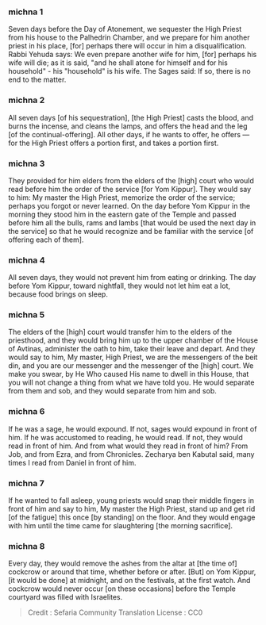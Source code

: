 
### michna 1
Seven days before the Day of Atonement, we sequester the High Priest from his house to the Palhedrin Chamber, and we prepare for him another priest in his place, [for] perhaps there will occur in him a disqualification. Rabbi Yehuda says: We even prepare another wife for him, [for] perhaps his wife will die; as it is said, "and he shall atone for himself and for his household" - his "household" is his wife. The Sages said: If so, there is no end to the matter.

### michna 2
All seven days [of his sequestration], [the High Priest] casts the blood, and burns the incense, and cleans the lamps, and offers the head and the leg [of the continual-offering]. All other days, if he wants to offer, he offers — for the High Priest offers a portion first, and takes a portion first.

### michna 3
They provided for him elders from the elders of the [high] court who would read before him the order of the service [for Yom Kippur]. They would say to him: My master the High Priest, memorize the order of the service; perhaps you forgot or never learned. On the day before Yom Kippur in the morning they stood him in the eastern gate of the Temple and passed before him all the bulls, rams and lambs [that would be used the next day in the service] so that he would recognize and be familiar with the service [of offering each of them].

### michna 4
All seven days, they would not prevent him from eating or drinking. The day before Yom Kippur, toward nightfall, they would not let him eat a lot, because food brings on sleep.

### michna 5
The elders of the [high] court would transfer him to the elders of the priesthood, and they would bring him up to the upper chamber of the House of Avtinas, administer the oath to him, take their leave and depart. And they would say to him, My master, High Priest, we are the messengers of the beit din, and you are our messenger and the messenger of the [high] court. We make you swear, by He Who caused His name to dwell in this House, that you will not change a thing from what we have told you. He would separate from them and sob, and they would separate from him and sob.

### michna 6
If he was a sage, he would expound. If not, sages would expound in front of him. If he was accustomed to reading, he would read. If not, they would read in front of him. And from what would they read in front of him? From Job, and from Ezra, and from Chronicles. Zecharya ben Kabutal said, many times I read from Daniel in front of him.

### michna 7
If he wanted to fall asleep, young priests would snap their middle fingers in front of him and say to him, My master the High Priest, stand up and get rid [of the fatigue] this once [by standing] on the floor. And they would engage with him until the time came for slaughtering [the morning sacrifice].

### michna 8
Every day, they would remove the ashes from the altar at [the time of] cockcrow or around that time, whether before or after. [But] on Yom Kippur, [it would be done] at midnight, and on the festivals, at the first watch. And cockcrow would never occur [on these occasions] before the Temple courtyard was filled with Israelites.

>Credit : Sefaria Community Translation
>License : CC0